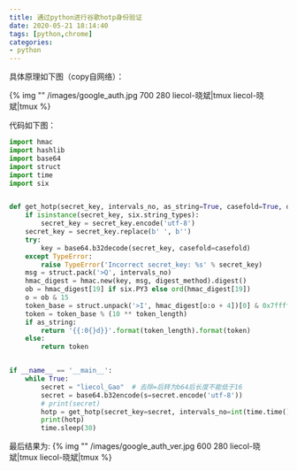 ```yaml
---
title: 通过python进行谷歌hotp身份验证
date: 2020-05-21 18:14:40
tags: [python,chrome]
categories:
- python
---
```


具体原理如下图（copy自网络）：

{% img "" /images/google_auth.jpg 700 280 liecol-晓斌|tmux liecol-晓斌|tmux %}
<!--more-->
代码如下图：
```python
import hmac
import hashlib
import base64
import struct
import time
import six


def get_hotp(secret_key, intervals_no, as_string=True, casefold=True, digest_method=hashlib.sha1, token_length=6):
    if isinstance(secret_key, six.string_types):
        secret_key = secret_key.encode('utf-8')
    secret_key = secret_key.replace(b' ', b'')
    try:
        key = base64.b32decode(secret_key, casefold=casefold)
    except TypeError:
        raise TypeError('Incorrect secret_key: %s' % secret_key)
    msg = struct.pack('>Q', intervals_no)
    hmac_digest = hmac.new(key, msg, digest_method).digest()
    ob = hmac_digest[19] if six.PY3 else ord(hmac_digest[19])
    o = ob & 15
    token_base = struct.unpack('>I', hmac_digest[o:o + 4])[0] & 0x7fffffff
    token = token_base % (10 ** token_length)
    if as_string:
        return '{{:0{}d}}'.format(token_length).format(token)
    else:
        return token


if __name__ == '__main__':
    while True:
        secret = "liecol_Gao"  # 去除=后转为b64后长度不能低于16
        secret = base64.b32encode(s=secret.encode('utf-8'))
        # print(secret)
        hotp = get_hotp(secret_key=secret, intervals_no=int(time.time()) // 30, )
        print(hotp)
        time.sleep(30)
```

最后结果为:
{% img "" /images/google_auth_ver.jpg 600 280 liecol-晓斌|tmux liecol-晓斌|tmux %}
